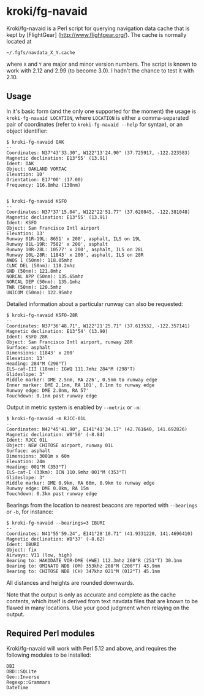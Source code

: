 # kroki/fg-navaid

Kroki/fg-navaid is a Perl script for querying navigation data cache
that is kept by [FlightGear] (http://www.flightgear.org/).  The cache
is normally located at

    ~/.fgfs/navdata_X_Y.cache

where `X` and `Y` are major and minor version numbers.  The script is
known to work with 2.12 and 2.99 (to become 3.0).  I hadn't the chance
to test it with 2.10.


## Usage

In it's basic form (and the only one supported for the moment) the
usage is `kroki-fg-navaid LOCATION`, where `LOCATION` is either a
comma-separated pair of coordinates (refer to `kroki-fg-navaid --help`
for syntax), or an object identifier:

    $ kroki-fg-navaid OAK
    --
    Coordinates: N37°43'33.30", W122°13'24.90" (37.725917, -122.223583)
    Magnetic declination: E13°55' (13.91)
    Ident: OAK
    Object: OAKLAND VORTAC
    Elevation: 10'
    Orientation: E17°00' (17.00)
    Frequency: 116.8mhz (130nm)


    $ kroki-fg-navaid KSFO
    --
    Coordinates: N37°37'15.04", W122°22'51.77" (37.620845, -122.381048)
    Magnetic declination: E13°55' (13.91)
    Ident: KSFO
    Object: San Francisco Intl airport
    Elevation: 13'
    Runway 01R-19L: 8651' x 200', asphalt, ILS on 19L
    Runway 01L-19R: 7502' x 200', asphalt
    Runway 10R-28L: 10577' x 200', asphalt, ILS on 28L
    Runway 10L-28R: 11843' x 200', asphalt, ILS on 28R
    AWOS 1 (50nm): 118.05mhz
    CLNC DEL (50nm): 118.2mhz
    GND (50nm): 121.8mhz
    NORCAL APP (50nm): 135.65mhz
    NORCAL DEP (50nm): 135.1mhz
    TWR (50nm): 120.5mhz
    UNICOM (50nm): 122.95mhz


Detailed information about a particular runway can also be requested:

    $ kroki-fg-navaid KSFO-28R
    --
    Coordinates: N37°36'48.71", W122°21'25.71" (37.613532, -122.357141)
    Magnetic declination: E13°54' (13.90)
    Ident: KSFO 28R
    Object: San Francisco Intl airport, runway 28R
    Surface: asphalt
    Dimensions: 11843' x 200'
    Elevation: 13'
    Heading: 284°M (298°T)
    ILS-cat-III (18nm): IGWQ 111.7mhz 284°M (298°T)
    Glideslope: 3°
    Middle marker: DME 2.5nm, RA 226', 0.5nm to runway edge
    Inner marker: DME 2.1nm, RA 101', 0.1nm to runway edge
    Runway edge: DME 2.0nm, RA 57'
    Touchdown: 0.1nm past runway edge


Output in metric system is enabled by `--metric` or `-m`:

    $ kroki-fg-navaid -m RJCC-01L
    --
    Coordinates: N42°45'41.90", E141°41'34.17" (42.761640, 141.692826)
    Magnetic declination: W8°50' (-8.84)
    Ident: RJCC 01L
    Object: NEW CHITOSE airport, runway 01L
    Surface: asphalt
    Dimensions: 3001m x 60m
    Elevation: 24m
    Heading: 001°M (353°T)
    ILS-cat-I (33km): ICN 110.9mhz 001°M (353°T)
    Glideslope: 3°
    Middle marker: DME 0.9km, RA 66m, 0.9km to runway edge
    Runway edge: DME 0.0km, RA 15m
    Touchdown: 0.3km past runway edge


Bearings from the location to nearest beacons are reported with
`--bearings` or `-b`, for instance:

    $ kroki-fg-navaid --bearings=3 IBURI
    --
    Coordinates: N41°55'59.24", E141°28'10.71" (41.9331220, 141.4696410)
    Magnetic declination: W8°37' (-8.62)
    Ident: IBURI
    Object: fix
    Airways: V11 (low, high)
    Bearing to: HAKODATE VOR-DME (HWE) 112.3mhz 260°R (251°T) 30.1nm
    Bearing to: OMINATO NDB (OM) 353khz 208°M (200°T) 43.9nm
    Bearing to: CHITOSE NDB (CH) 347khz 021°M (012°T) 45.1nm

All distances and heights are rounded downwards.

Note that the output is only as accurate and complete as the cache
contents, which itself is derived from text navdata files that are
known to be flawed in many locations.  Use your good judgment when
relaying on the output.


## Required Perl modules

Kroki/fg-navaid will work with Perl 5.12 and above, and requires the
following modules to be installed:

    DBI
    DBD::SQLite
    Geo::Inverse
    Regexp::Grammars
    DateTime
